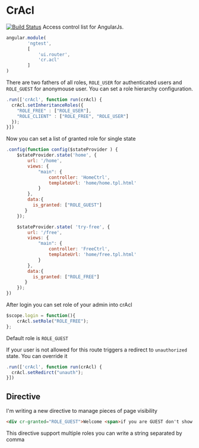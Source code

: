 # CrAcl
[![Build Status](https://travis-ci.org/ngutils/cr-acl.svg?branch=master)](https://travis-ci.org/ngutils/cr-acl)
Access control list for AngularJs.

```javascript
angular.module(
        'ngtest',
        [
            'ui.router',
            'cr.acl'
        ]
)
```

There are two fathers of all roles, `ROLE_USER` for authenticated users and `ROLE_GUEST` for anonymouse user.
You can set a role hierarchy configuration.

```javascript
.run(['crAcl', function run(crAcl) {
  crAcl.setInheritanceRoles({
    "ROLE_FREE" : ["ROLE_USER"],
    "ROLE_CLIENT" : ["ROLE_FREE", "ROLE_USER"]
  });
}])
```

Now you can set a list of granted role for single state
```javascript
.config(function config($stateProvider ) {
    $stateProvider.state('home', {
        url: '/home',
        views: {
            "main": {
                controller: 'HomeCtrl',
                templateUrl: 'home/home.tpl.html'
            }
        },
        data:{
          is_granted: ["ROLE_GUEST"]
       }
    });

    $stateProvider.state( 'try-free', {
        url: '/free',
        views: {
            "main": {
                controller: 'FreeCtrl',
                templateUrl: 'home/free.tpl.html'
            }
        },
        data:{
          is_granted: ["ROLE_FREE"]
       }
    });
})
```
After login you can set role of your admin into crAcl
```javascript
$scope.login = function(){
    crAcl.setRole("ROLE_FREE");
};
```
Default role is `ROLE_GUEST`

If your user is not allowed for this route triggers a redirect to `unauthorized` state.
You can override it

```javascript
.run(['crAcl', function run(crAcl) {
  crAcl.setRedirct("unauth");
}])
```

## Directive
I'm writing a new directive to manage pieces of page visibility
```html
<div cr-granted="ROLE_GUEST">Welcome <span>if you are GUEST don't show this stuff</span></div>
```
This directive support multiple roles you can write a string separated by comma
